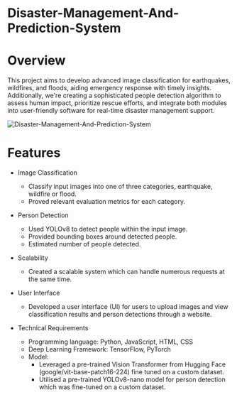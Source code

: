 # Disaster-Management-And-Prediction-System
# Overview
This project aims to develop advanced image classification for earthquakes, wildfires, and floods, aiding emergency response with timely insights. Additionally, we're creating a sophisticated people detection algorithm to assess human impact, prioritize rescue efforts, and integrate both modules into user-friendly software for real-time disaster management support.

![Disaster-Management-And-Prediction-System](https://www.youtube.com/watch?v=y4cHTBv9uks)

# Features
* Image Classification 
  * Classify input images into one of three categories, earthquake, wildfire or flood. 
  * Proved relevant evaluation metrics for each category.
* Person Detection
  * Used YOLOv8 to detect people within the input image.
  * Provided bounding boxes around detected people.
  * Estimated number of people detected.
* Scalability
  *  Created a scalable system which can handle numerous requests at the same time. 
* User Interface
  * Developed a user interface (UI) for users to upload images and view classification results and person detections through a website.

* Technical Requirements
  * Programming language: Python, JavaScript, HTML, CSS
  * Deep Learning Framework: TensorFlow, PyTorch
  * Model:
     * Leveraged a pre-trained Vision Transformer from Hugging Face (google/vit-base-patch16-224) fine tuned on a custom dataset.
     * Utilised a pre-trained YOLOv8-nano model for person detection which was fine-tuned on a custom dataset.
        

